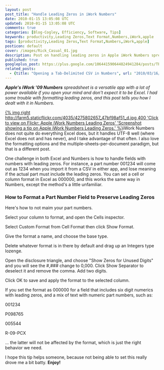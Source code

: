 ```yaml
---           
layout: post
post_title: "Handle Leading Zeros in iWork Numbers"
date: 2010-01-15 13:05:08 UTC
updated: 2010-01-15 13:05:08 UTC
comments: true
categories: [Blog-Cogley, Efficiency, Software, Tips]
keywords: productivity,Leading Zeros,Text Format,Numbers,iWork,apple
tags: [productivity,Leading Zeros,Text Format,Numbers,iWork,apple]
posticon: default
cover: /images/Rick_Casual_01.jpg
description: Post on handling leading zeros in Apple iWork Numbers spreadsheet, by Rick Cogley.
published: true
googleplus_post: https://plus.google.com/106441590644824941284/posts/TPpkwzwLHwn
related_posts:
  - {title: "Opening a Tab-Delimited CSV in Numbers", url: "2010/03/16/opening-a-tab-delimited-csv-in-apple-iwork-numbers/"}
---
```


_**Apple's iWork '09 Numbers** spreadsheet is a versatile app with a lot of power available if you open your mind and don't expect it to be Excel. I had some trouble with formatting leading zeros, and this post tells you how I dealt with it in Numbers._ 

<!--more--> 

[{% img right http://farm5.staticflickr.com/4035/4275802657_47bf98af51_d.jpg 400 'Click to view on Flickr: Apple iWork Numbers Leading Zeros' 'Screenshot showing a tip on Apple iWork Numbers Leading Zeros.' %}](http://www.flickr.com/photos/81796435@N00/4275802657)iWork Numbers does not quite do everything Excel does, but it handles UTF-8 well (where Excel does not and has never), and I take advantage of that often. I also love the formatting options and the multiple-sheets-per-document paradigm, but that is a different post. 




One challenge in both Excel and Numbers is how to handle fields with numbers with leading zeros. For instance, a part number 001234 will come out as 1234 when you import it from a CSV in either app, and lose meaning if the actual part must include the leading zeros. You can set a cell or column format in Excel as 000000, and this works the same way in Numbers, except the method's a little unfamiliar. 


### How to Format a Part Number Field to Preserve Leading Zeros



Here's how to not maim your part numbers. 





Select your column to format, and open the Cells inspector.


Select Custom Format from Cell Format then click Show Format.


Give the format a name, and choose the base type.


Delete whatever format is in there by default and drag up an Integers type lozenge.


Open the disclosure triangle, and choose "Show Zeros for Unused Digits" and you will see the #,### change to 0,000. Click Show Separator to deselect it and remove the comma. Add two digits. 


Click OK to save and apply the format to the selected column.





If you set the format as 000000 for a field that includes six digit numerics with leading zeros, and a mix of text with numeric part numbers, such as:


001234


P098765


005544


R-09-PCX


... the latter will not be affected by the format, which is just the right behavior we need.


I hope this tip helps someone, because not being able to set this really drove me a bit batty. **Enjoy!** 

